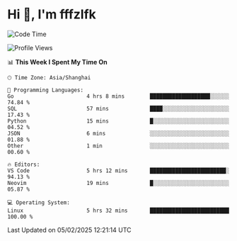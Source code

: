 # Hi 👋, I'm fffzlfk

<!--START_SECTION:waka-->
![Code Time](http://img.shields.io/badge/Code%20Time-1%2C208%20hrs%201%20min-blue)

![Profile Views](http://img.shields.io/badge/Profile%20Views-0-blue)

📊 **This Week I Spent My Time On** 

```text
🕑︎ Time Zone: Asia/Shanghai

💬 Programming Languages: 
Go                       4 hrs 8 mins        ███████████████████░░░░░░   74.84 % 
SQL                      57 mins             ████░░░░░░░░░░░░░░░░░░░░░   17.43 % 
Python                   15 mins             █░░░░░░░░░░░░░░░░░░░░░░░░   04.52 % 
JSON                     6 mins              ░░░░░░░░░░░░░░░░░░░░░░░░░   01.88 % 
Other                    1 min               ░░░░░░░░░░░░░░░░░░░░░░░░░   00.60 % 

🔥 Editors: 
VS Code                  5 hrs 12 mins       ████████████████████████░   94.13 % 
Neovim                   19 mins             █░░░░░░░░░░░░░░░░░░░░░░░░   05.87 % 

💻 Operating System: 
Linux                    5 hrs 32 mins       █████████████████████████   100.00 % 
```


 Last Updated on 05/02/2025 12:21:14 UTC
<!--END_SECTION:waka-->
